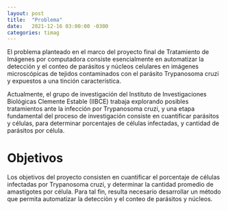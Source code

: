 ```yaml
---
layout: post
title:  "Problema"
date:   2021-12-16 03:00:00 -0300
categories: timag
---
```


El problema planteado en el marco del proyecto final de Tratamiento de Imágenes por computadora consiste esencialmente en automatizar la detección y el conteo de parásitos y núcleos celulares en imágenes microscópicas de tejidos contaminados con el parásito Trypanosoma cruzi y expuestos a una tinción característica. 

Actualmente, el grupo de investigación del Instituto de Investigaciones Biológicas Clemente Estable (IIBCE) trabaja explorando posibles tratamientos ante la infección por Trypanosoma cruzi, y una etapa fundamental del proceso de investigación consiste en cuantificar parásitos y células, para determinar porcentajes de células infectadas, y cantidad de parásitos por célula.   


# Objetivos

Los objetivos del proyecto consisten en cuantificar el porcentaje de células infectadas por Trypanosoma cruzi, y determinar la cantidad promedio de amastigotes por célula. Para tal fin, resulta necesario desarrollar un método que permita automatizar la detecciòn y el conteo de parásitos y núcleos.  